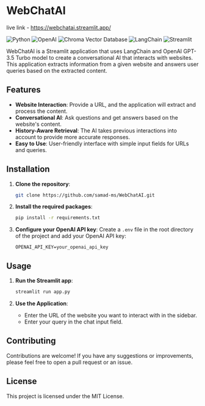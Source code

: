# WebChatAI  
  live link - https://webchatai.streamlit.app/

![Python](https://img.shields.io/badge/python-v3.10-blue)
![OpenAI](https://img.shields.io/badge/OpenAI-v3.5-blue)
![Chroma Vector Database](https://img.shields.io/badge/Chroma-Vector%20Database-green)
![LangChain](https://img.shields.io/badge/LangChain-Icon-green)
![Streamlit](https://img.shields.io/badge/Streamlit-v1.0.0-green)

WebChatAI is a Streamlit application that uses LangChain and OpenAI GPT-3.5 Turbo model to create a conversational AI that interacts with websites. This application extracts information from a given website and answers user queries based on the extracted content.

## Features

- **Website Interaction**: Provide a URL, and the application will extract and process the content.
- **Conversational AI**: Ask questions and get answers based on the website's content.
- **History-Aware Retrieval**: The AI takes previous interactions into account to provide more accurate responses.
- **Easy to Use**: User-friendly interface with simple input fields for URLs and queries.

## Installation

1. **Clone the repository**:

   ```bash
   git clone https://github.com/samad-ms/WebChatAI.git
   ```

2. **Install the required packages**:

   ```bash
   pip install -r requirements.txt
   ```

3. **Configure your OpenAI API key**:
   Create a `.env` file in the root directory of the project and add your OpenAI API key:
   
   ```
   OPENAI_API_KEY=your_openai_api_key
   ```

## Usage

1. **Run the Streamlit app**:

   ```bash
   streamlit run app.py
   ```

2. **Use the Application**:
   - Enter the URL of the website you want to interact with in the sidebar.
   - Enter your query in the chat input field.

## Contributing

Contributions are welcome! If you have any suggestions or improvements, please feel free to open a pull request or an issue.

## License

This project is licensed under the MIT License.
